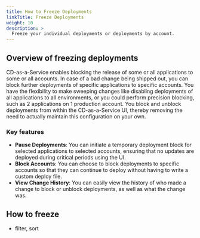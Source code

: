 ```yaml
---
title: How to Freeze Deployments
linkTitle: Freeze Deployments
weight: 10
description: >
  Freeze your individual deployments or deployments by account.
---
```


<!-- put images in this folder -->

## Overview of freezing deployments

CD-as-a-Service enables blocking the release of some or all applications to some or all accounts. In case of a bad change being shipped out, you  can block further deployments of specific applications to specific accounts. You have the flexibility to make sweeping changes like disabling deployments of all applications to all environments, or you could perform precision blocking, such as 2 applications on 1 production account.  You block and unblock deployments from within the CD-as-a-Service UI, thereby removing the need to actually maintain this configuration on your own. 

### Key features

* **Pause Deployments**: You can initiate a temporary deployment block for selected applications to selected accounts, ensuring that no updates are deployed during critical periods using the UI. 
* **Block Accounts**: You can choose to block deployments to specific accounts so that they can continue to deploy without having to write a custom deploy file. 
* **View Change History**: You can easily view the history of who made a change to block or unblock deployments, as well as what the change was.

## How to freeze 

- filter, sort